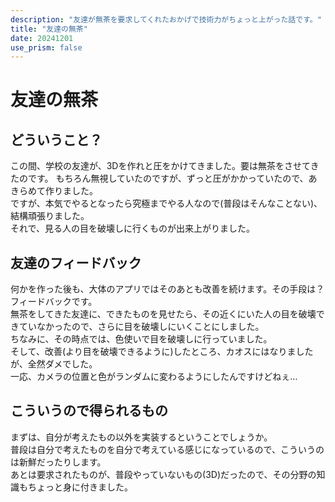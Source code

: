 ```yaml
---
description: "友達が無茶を要求してくれたおかげで技術力がちょっと上がった話です。"
title: "友達の無茶"
date: 20241201
use_prism: false
---
```

# 友達の無茶
## どういうこと？
この間、学校の友達が、3Dを作れと圧をかけてきました。要は無茶をさせてきたのです。
もちろん無視していたのですが、ずっと圧がかかっていたので、あきらめて作りました。  
ですが、本気でやるとなったら究極までやる人なので(普段はそんなことない)、結構頑張りました。  
それで、見る人の目を破壊しに行くものが出来上がりました。
## 友達のフィードバック
何かを作った後も、大体のアプリではそのあとも改善を続けます。その手段は？フィードバックです。  
無茶をしてきた友達に、できたものを見せたら、その近くにいた人の目を破壊できていなかったので、さらに目を破壊しにいくことにしました。  
ちなみに、その時点では、色使いで目を破壊しに行っていました。  
そして、改善(より目を破壊できるように)したところ、カオスにはなりましたが、全然ダメでした。  
一応、カメラの位置と色がランダムに変わるようにしたんですけどねぇ…
## こういうので得られるもの
まずは、自分が考えたもの以外を実装するということでしょうか。  
普段は自分で考えたものを自分で考えている感じになっているので、こういうのは新鮮だったりします。  
あとは要求されたものが、普段やっていないもの(3D)だったので、その分野の知識もちょっと身に付きました。
